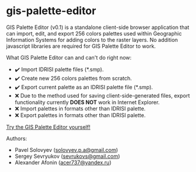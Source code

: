 # gis-palette-editor

GIS Palette Editor (v0.1) is a standalone client-side browser application that can import, edit, and export 256 colors palettes used within Geographic Information Systems for adding colors to the raster layers. No addition javascript libraries are required for GIS Palette Editor to work.

What GIS Palette Editor can and can't do right now:
* :heavy_check_mark: Import IDRISI palette files (*.smp).
* :heavy_check_mark: Create new 256 colors palettes from scratch.
* :heavy_check_mark: Export current palette as an IDRISI palette file (*.smp).
 * :x: Due to the method used for saving client-side-generated files, export functionality currently **DOES NOT** work in Internet Explorer.
* :x: Import palettes in formats other than IDRISI palette.
* :x: Export palettes in formats other than IDRISI palette.

[Try the GIS Palette Editor yourself!](http://app.o-gis.org/PaletteEditor/GIS_PaletteEditor.html)

Authors:
- Pavel Solovyev (solovyev.p.a@gmail.com)
- Sergey Sevryukov (sevrukovs@gmail.com)
- Alexander Afonin (acer737@yandex.ru)
